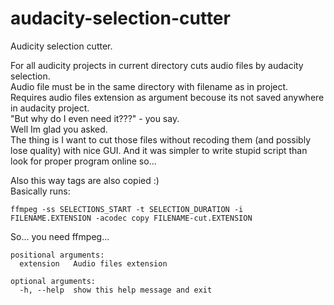 # audacity-selection-cutter

Audicity selection cutter. 

For all audicity projects in current directory cuts audio files by audacity selection.   
Audio file must be in the same directory with filename as in project. Requires audio files extension as argument becouse its not saved anywhere in audacity project.   
"But why do I even need it???" - you say.   
Well Im glad you asked.     
The thing is I want to cut those files without recoding them (and possibly lose quality) with nice GUI. And it was simpler to write stupid script than look for proper program online so...

Also this way tags are also copied :)   
Basically runs: 
```
ffmpeg -ss SELECTIONS_START -t SELECTION_DURATION -i FILENAME.EXTENSION -acodec copy FILENAME-cut.EXTENSION
```

So... you need ffmpeg...

```
positional arguments:
  extension   Audio files extension

optional arguments:
  -h, --help  show this help message and exit
```

